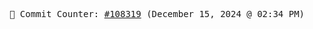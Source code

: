 <p align="center">
    <samp>
        📮 Commit Counter: <a href="https://github.com/Javascript-void0/Javascript-void0/commits/main">#108319</a> (December 15, 2024 @ 02:34 PM)
    </samp>
</p>